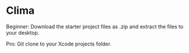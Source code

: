 # Clima


Beginner: Download the starter project files as .zip and extract the files to your desktop.

Pro: Git clone to your Xcode projects folder.




